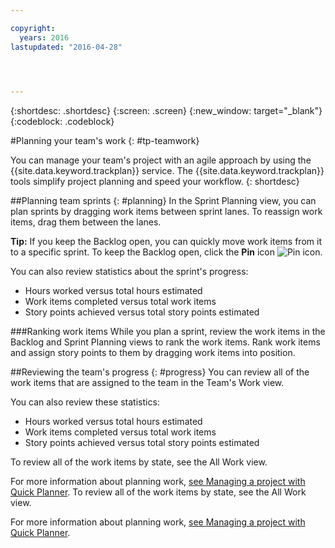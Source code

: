 ```yaml
---

copyright:
  years: 2016
lastupdated: "2016-04-28"


 

---
```


{:shortdesc: .shortdesc}
{:screen: .screen}
{:new_window: target="_blank"}
{:codeblock: .codeblock}

#Planning your team's work {: #tp-teamwork}  

You can manage your team's project with an agile approach by using the {{site.data.keyword.trackplan}} service. The {{site.data.keyword.trackplan}} tools simplify project planning and speed your workflow. 
{: shortdesc}

##Planning team sprints {: #planning}
In the Sprint Planning view, you can plan sprints by dragging work items between sprint lanes. To reassign work items, drag them between the lanes.  

**Tip:** If you keep the Backlog open, you can quickly move work items from it to a specific sprint. To keep the Backlog open, click the **Pin** icon <img  class="inline" src="./images/pin.gif" alt="Pin icon">.

You can also review statistics about the sprint's progress:
- Hours worked versus total hours estimated
- Work items completed versus total work items
- Story points achieved versus total story points estimated

###Ranking work items
While you plan a sprint, review the work items in the Backlog and Sprint Planning views to rank the work items. Rank work items and assign story points to them by dragging work items into position.

##Reviewing the team's progress {: #progress}
You can review all of the work items that are assigned to the team in the Team's Work view.

You can also review these statistics:
- Hours worked versus total hours estimated
- Work items completed versus total work items
- Story points achieved versus total story points estimated

To review all of the work items by state, see the All Work view.

For more information about planning work, [see Managing a project with Quick Planner](http://www.ibm.com/support/knowledgecenter/SSYMRC_6.0.1/com.ibm.team.concert.tutorial.doc/topics/tut_quick_planner_lesson.html).
To review all of the work items by state, see the All Work view.

For more information about planning work, [see Managing a project with Quick Planner](http://www.ibm.com/support/knowledgecenter/SSYMRC_6.0.1/com.ibm.team.concert.tutorial.doc/topics/tut_quick_planner_lesson.html).
